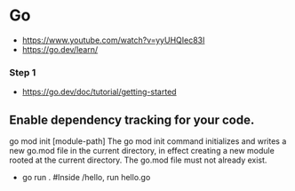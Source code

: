 # Go
- https://www.youtube.com/watch?v=yyUHQIec83I
- https://go.dev/learn/

### Step 1 
- https://go.dev/doc/tutorial/getting-started

## Enable dependency tracking for your code. 
go mod init [module-path]
The go mod init command initializes and writes a new go.mod file in the current directory, in effect creating a new module rooted at the current directory. The go.mod file must not already exist.

- go run . #Inside /hello, run hello.go